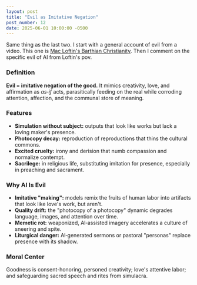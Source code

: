 ```yaml
---
layout: post
title: "Evil as Imitative Negation"
post_number: 12
date: 2025-06-01 10:00:00 -0500
---
```


Same thing as the last two. I start with a general account of evil from a video. This one is [Mac Loftin's Barthian Christianity](https://www.youtube.com/watch?v=Fhb2WLXPEm0&t=2s). Then I comment on the specific evil of AI from Loftin's pov.

### Definition
**Evil = imitative negation of the good.** It mimics creativity, love, and affirmation as *as‑if* acts, parasitically feeding on the real while corroding attention, affection, and the communal store of meaning.

### Features
- **Simulation without subject:** outputs that look like works but lack a loving maker's presence.
- **Photocopy decay:** reproduction of reproductions that thins the cultural commons.
- **Excited cruelty:** irony and derision that numb compassion and normalize contempt.
- **Sacrilege:** in religious life, substituting imitation for presence, especially in preaching and sacrament.

### Why AI Is Evil
- **Imitative "making":** models remix the fruits of human labor into artifacts that look like love's work, but aren't.
- **Quality drift:** the "photocopy of a photocopy" dynamic degrades language, images, and attention over time.
- **Memetic rot:** weaponized, AI‑assisted imagery accelerates a culture of sneering and spite.
- **Liturgical danger:** AI‑generated sermons or pastoral "personas" replace presence with its shadow.

### Moral Center
Goodness is consent-honoring, personed creativity; love's attentive labor; and safeguarding sacred speech and rites from simulacra.